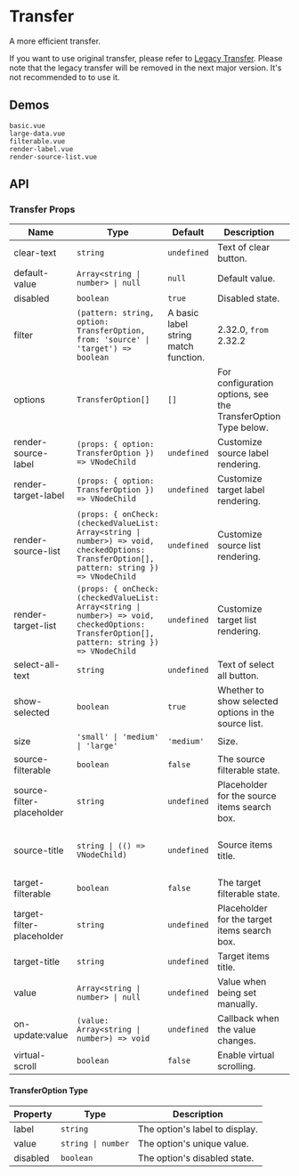 # Transfer

A more efficient transfer.

If you want to use original transfer, please refer to [Legacy Transfer](legacy-transfer). Please note that the legacy transfer will be removed in the next major version. It's not recommended to to use it.

## Demos

```demo
basic.vue
large-data.vue
filterable.vue
render-label.vue
render-source-list.vue
```

## API

### Transfer Props

| Name | Type | Default | Description | Version |
| --- | --- | --- | --- | --- |
| clear-text | `string` | `undefined` | Text of clear button. | 2.35.0 |
| default-value | `Array<string \| number> \| null` | `null` | Default value. | 2.32.0 |
| disabled | `boolean` | `true` | Disabled state. | 2.32.0 |
| filter | `(pattern: string, option: TransferOption, from: 'source' \| 'target') => boolean` | A basic label string match function. | 2.32.0, `from` 2.32.2 |
| options | `TransferOption[]` | `[]` | For configuration options, see the TransferOption Type below. | 2.32.0 |
| render-source-label | `(props: { option: TransferOption }) => VNodeChild` | `undefined` | Customize source label rendering. | 2.32.0 |
| render-target-label | `(props: { option: TransferOption }) => VNodeChild` | `undefined` | Customize target label rendering. | 2.32.0 |
| render-source-list | `(props: { onCheck: (checkedValueList: Array<string \| number>) => void, checkedOptions: TransferOption[], pattern: string }) => VNodeChild` | `undefined` | Customize source list rendering. | 2.32.0 |
| render-target-list | `(props: { onCheck: (checkedValueList: Array<string \| number>) => void, checkedOptions: TransferOption[], pattern: string }) => VNodeChild` | `undefined` | Customize target list rendering. | 2.33.4 |
| select-all-text | `string` | `undefined` | Text of select all button. | 2.35.0 |
| show-selected | `boolean` | `true` | Whether to show selected options in the source list. | 2.34.0 |
| size | `'small' \| 'medium' \| 'large'` | `'medium'` | Size. | 2.32.0 |
| source-filterable | `boolean` | `false` | The source filterable state. | 2.32.2 |
| source-filter-placeholder | `string` | `undefined` | Placeholder for the source items search box. | 2.32.0 |
| source-title | `string \| (() => VNodeChild)` | `undefined` | Source items title. | 2.32.0，Render function since NEXT_VERSION |
| target-filterable | `boolean` | `false` | The target filterable state. | 2.32.2 |
| target-filter-placeholder | `string` | `undefined` | Placeholder for the target items search box. | 2.32.0 |
| target-title | `string` | `undefined` | Target items title. | 2.32.0 |
| value | `Array<string \| number> \| null` | `undefined` | Value when being set manually. | 2.32.0 |
| on-update:value | `(value: Array<string \| number>) => void` | `undefined` | Callback when the value changes. | 2.32.0 |
| virtual-scroll | `boolean` | `false` | Enable virtual scrolling. | 2.32.0 |

#### TransferOption Type

| Property | Type               | Description                    |
| -------- | ------------------ | ------------------------------ |
| label    | `string`           | The option's label to display. |
| value    | `string \| number` | The option's unique value.     |
| disabled | `boolean`          | The option's disabled state.   |

